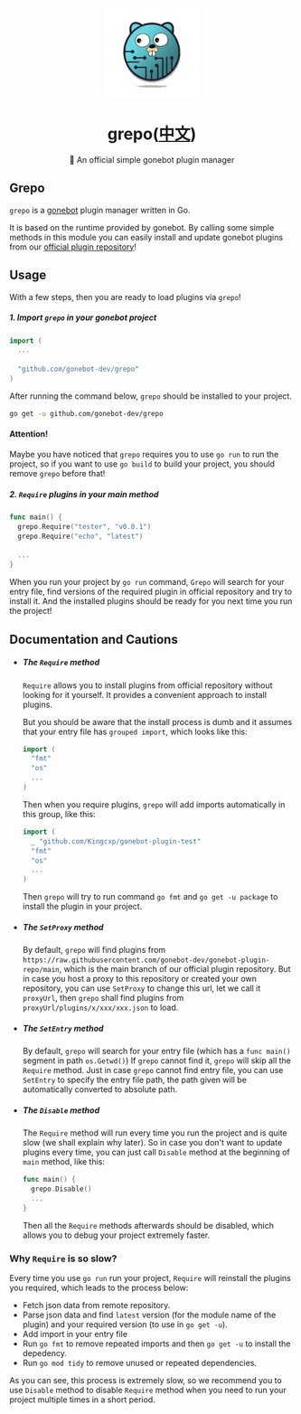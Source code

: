 <div align="center">
  <a href="https://github.com/gonebot-dev">
    <img width="160" src="/assets/gonebot-logo.png" />
  </a>
  <h1>grepo(<a href="/README_zh.md">中文</a>)</h1>
  <p>🔧 An official simple gonebot plugin manager</p>
</div>

## Grepo

`grepo` is a [gonebot](https://github.com/gonebot-dev/gonebot) plugin manager written in Go.

It is based on the runtime provided by gonebot. By calling some simple methods in this module you can easily install and update gonebot plugins from our [official plugin repository](https://github.com/gonebot-dev/gonebot-plugin-repo)!

## Usage

With a few steps, then you are ready to load plugins via `grepo`!

##### 1. Import `grepo` in your gonebot project
```go
import (
  ...
  
  "github.com/gonebot-dev/grepo"
)
```

After running the command below, `grepo` should be installed to your project.
```sh
go get -u github.com/gonebot-dev/grepo
```

#### Attention!

Maybe you have noticed that `grepo` requires you to use `go run` to run the project, so if you want to use `go build` to build your project, you should remove `grepo` before that!

##### 2. `Require` plugins in your main method
```go
func main() {
  grepo.Require("tester", "v0.0.1")
  grepo.Require("echo", "latest")

  ...
}
```
When you run your project by `go run` command, `Grepo` will search for your entry file, find versions of the required plugin in official repository and try to install it. And the installed plugins should be ready for you next time you run the project!

## Documentation and Cautions

- ##### The `Require` method
  
    `Require` allows you to install plugins from official repository without looking for it yourself. It provides a convenient approach to install plugins.
    
    But you should be aware that the install process is dumb and it assumes that your entry file has `grouped import`, which looks like this:
    ```go
    import (
      "fmt"
      "os"
      ...
    )
    ```
    Then when you require plugins, `grepo` will add imports automatically in this group, like this:
    ```go
    import (
      _ "github.com/Kingcxp/gonebot-plugin-test"
      "fmt"
      "os"
      ...
    )
    ```
    Then `grepo` will try to run command `go fmt` and `go get -u package` to install the plugin in your project.

- ##### The `SetProxy` method
    By default, `grepo` will find plugins from `https://raw.githubusercontent.com/gonebot-dev/gonebot-plugin-repo/main`, which is the main branch of our official plugin repository. But in case you host a proxy to this repository or created your own repository, you can use `SetProxy` to change this url, let we call it `proxyUrl`, then `grepo` shall find plugins from `proxyUrl/plugins/x/xxx/xxx.json` to load.

- ##### The `SetEntry` method
    By default, `grepo` will search for your entry file (which has a `func main()` segment in path `os.Getwd()`)
    If `grepo` cannot find it, `grepo` will skip all the `Require` method.
    Just in case `grepo` cannot find entry file, you can use `SetEntry` to specify the entry file path, the path given will be automatically converted to absolute path.

- ##### The `Disable` method
    The `Require` method will run every time you run the project and is quite slow (we shall explain why later). So in case you don't want to update plugins every time, you can just call `Disable` method at the beginning of `main` method, like this:
    ```go
    func main() {
      grepo.Disable()
      ...
    }
    ```
    Then all the `Require` methods afterwards should be disabled, which allows you to debug your project extremely faster.

### Why `Require` is so slow?

Every time you use `go run` run your project, `Require` will reinstall the plugins you required, which leads to the process below:

- Fetch json data from remote repository.
- Parse json data and find `latest` version (for the module name of the plugin) and your required version (to use in `go get -u`).
- Add import in your entry file
- Run `go fmt` to remove repeated imports and then `go get -u` to install the depedency.
- Run `go mod tidy` to remove unused or repeated dependencies.
  
As you can see, this process is extremely slow, so we recommend you to use `Disable` method to disable `Require` method when you need to run your project multiple times in a short period.